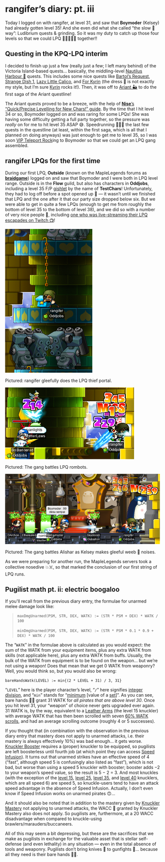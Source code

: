 # rangifer’s diary: pt. iii

Today I logged on with rangifer, at level 31, and saw that **Boymoder** (Kelsey) had already gotten level 35! And she even did what she called “the slow 🐌 way”: Ludibrium quests & grinding. So it was my duty to catch up those four levels so that we could LPQ 🛑🐀🐙👀🐋 together!!

## Questing in the KPQ-LPQ interim

I decided to finish up just a few (really just a few; I left many behind) of the Victoria Island-based quests… basically, the middling-level [Nautilus Harbour 🚢](https://maplelegends.com/lib/map?id=120000000) quests. This includes some nice quests like [Bartol’s Request](https://bbb.hidden-street.net/quest/victoria-island/bartols-request), [Strange Dish 1](https://bbb.hidden-street.net/quest/victoria-island/strange-dish), [Lazy Little Calico](https://bbb.hidden-street.net/quest/victoria-island/lazy-little-calico), and [For Kyrin](https://bbb.hidden-street.net/quest/victoria-island/for-kyrin) (the dress 👗 is not exactly my style, but I’m sure [Kyrin](https://maplelegends.com/lib/npc?id=1090000) rocks it!). Then, it was off to [Ariant 🏜️](https://maplelegends.com/lib/map?id=260000000) to do the first saga of the Ariant questline!

The Ariant quests proved to be a breeze, with the help of [**Nise**’s “Quick/Precise Levelling for New Chars!” guide](https://forum.maplelegends.com/index.php?threads/guide-quick-precise-levelling-for-new-chars-lvl-35.17122/). By the time that I hit level 34 or so, Boymoder logged on and was raring for some LPQs! She was having some difficulty getting a full party together, so the pressure was _really_ on for me to hit level 35 ASAP 😅. Speedrunning 🏃🏾‍♀️ the last few quests in the questline (at least, within the first saga, which is all that I planned on doing anyways) was just enough to get me to level 35, so I was soon [VIP Teleport Rock](https://maplelegends.com/lib/cash?id=5041000)ing to Boymoder so that we could get an LPQ gang assembled.

## rangifer LPQs for the first time

During our first LPQ, **Outside** (known on the MapleLegends forums as [**braidgame**](https://forum.maplelegends.com/index.php?members/braidgame.3082/)) logged on and saw that Boymoder and I were both in LPQ level range. Outside is in the **Flow** guild, but also has characters in **Oddjobs**, including a level 35 F/P [gishlet](https://oddjobs.codeberg.page/odd-jobs.html#luk-gish) by the name of **TestChars**! Unfortunately, they had to log off before a spot opened up 🙁 — it wasn’t until we finished that LPQ and the one after it that our party size dropped below six. But we were able to get in quite a few LPQs (enough to get me from roughly the bottom of level 35 to the bottom of level 38), and we did so with a number of very nice people 💖, including [one who was live-streaming their LPQ escapades on Twitch 📺](https://www.twitch.tv/sparkgy37)!

![rangifer gleefully does the LPQ thief portal](rangifer-does-thief-portal.png "rangifer gleefully does the LPQ thief portal")

Pictured: rangifer gleefully does the LPQ thief portal.

![The gang battles LPQ rombots](rangifer-battles-lpq-rombots.png "The gang battles LPQ rombots")

Pictured: The gang battles LPQ rombots.

![The gang battles Alishar as Kelsey makes gleeful weeb noises](rangifer-battles-alishar.png "The gang battles Alishar as Kelsey makes gleeful weeb noises")

Pictured: The gang battles Alishar as Kelsey makes gleeful weeb 🗾 noises.

As we were preparing for another run, the MapleLegends servers took a collective nosedive 💥☠️, so that marked the conclusion of our first string of LPQ runs.

## Pugilist math pt. ii: electric boogaloo

If you'll recall from the previous diary entry, the formulae for unarmed melee damage look like:

>     maxDmgUnarmed(PSM, STR, DEX, WATK) := (STR * PSM + DEX) * WATK / 100
>
>     minDmgUnarmed(PSM, STR, DEX, WATK) := (STR * PSM * 0.1 * 0.9 + DEX) * WATK / 100

The “`WATK`” in the formulae above is calculated as you would expect: the sum of the WATK from your equipment items, plus any extra WATK from skills (not applicable here), plus any extra WATK from buffs. Usually, the bulk of the WATK from equipment is to be found on the weapon… but we’re not using a weapon! Does that mean that we get 0 WATK from weaponry? Well, you would think so, but you would also be wrong:

    bareHandsWatk(LEVEL) := min{(2 * LEVEL + 31) / 3, 31}

“`LEVEL`” here is the player character’s level, “`/`” here signifies [integer division](https://mathworld.wolfram.com/IntegerDivision.html), and “`min`” stands for “[minimum](https://en.wikipedia.org/wiki/Maxima_and_minima) \[value of a [set][set]\]”. As you can see, bare hands 👊🏾 grant 31 WATK for _all pirates that are above level 30_. Once you hit level 31, your “weapon” of choice never gets upgraded ever again. 31 WATK is, by the way, equivalent to a [Leather Arms](https://maplelegends.com/lib/equip?id=01482001) (the level 15 knuckler) with average WATK that has then been scrolled with seven [60% WATK scrolls](https://maplelegends.com/lib/use?id=2044801), and had an average scrolling outcome (roughly 4 or 5 successes).

If you thought that (in combination with the observation in the previous diary entry that mastery does not apply to unarmed attacks, i.e. their mastery is always effectively 10%) was bad enough… it gets worse. [Knuckler Booster](https://maplelegends.com/lib/skill?id=5101006) requires a (proper) knuckler to be equipped, so pugilists are left boosterless until fourth job (at which point they can access [Speed Infusion](https://maplelegends.com/lib/skill?id=5121009)). It turns out that unarmed strikes have an effective speed of 4 (“fast”, although speed 5 is confusingly also listed as “fast”), which is not bad, but worse than using a speed 5 knuckler with booster; booster adds −2 to your weapon’s speed value, so the result is 5 − 2 = 3. And most knuckles (with the exception of the [level 15](https://maplelegends.com/lib/equip?id=01482001), [level 25](https://maplelegends.com/lib/equip?id=01482003), [level 35](https://maplelegends.com/lib/equip?id=01482005), and [level 40](https://maplelegends.com/lib/equip?id=01482006) knucklers, which are all speed 6) are speed 5, so knuckle-users tend to have an attack speed advantage in the absence of Speed Infusion. Actually, I don’t even know if Speed Infusion works on unarmed pirates 🙃…

And it should also be noted that in addition to the mastery given by [Knuckler Mastery](https://maplelegends.com/lib/skill?id=5100001) not applying to unarmed attacks, the WACC 🎯 granted by Knuckler Mastery also does not apply. So pugilists are, furthermore, at a 20 WACC disadvantage when compared to knuckle-using brawlers/marauders/buccaneers.

All of this may seem a bit depressing, but these are the sacrifices that we make as pugilists in exchange for the valuable asset that is stellar self-defense (and even lethality) in any situation — even in the total absence of tools and weaponry. Pugilists don’t bring knives 🔪 to gunfights 🔫… because all they need is their bare hands 👊🏾.

[set]: https://en.wikipedia.org/wiki/Set_(mathematics)
